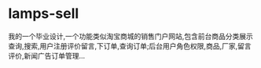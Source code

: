 lamps-sell
==========

我的一个毕业设计,一个功能类似淘宝商城的销售门户网站,包含前台商品分类展示查询,搜索,用户注册评价留言,下订单,查询订单;后台用户角色权限,商品,厂家,留言评价,新闻广告订单管理...